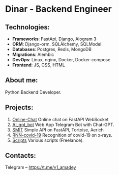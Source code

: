 # Dinar - Backend Engineer

## Technologies:
- **Frameworks**: FastApi, Django, Aiogram 3
- **ORM**: Django-orm, SQLAlchemy, SQLModel
- **Databases**: Postgres, Redis, MongoDB
- **Migrations**: Alembic
- **DevOps**: Linux, nginx, Docker, Docker-compose
- **Frontend**: JS, CSS, HTML

## About me:
Python Backend Developer.

## Projects:

1. [Online-Chat](https://github.com/x1Katari/Online-Chat) Online chat on FastAPI WebSocket
2. [AI_gpt_bot](https://github.com/x1Katari/AI_gpt_bot) Web App Telegram Bot with Chat-GPT.
3. [SMIT](https://github.com/x1Katari/SMIT) Simple API on FastAPI, Tortoise, Aerich
4. [RNN-covid-19](https://github.com/x1Katari/RNN-covid-19) Recognition of covid-19 on x-rays.
5. [Scripts](https://github.com/x1Katari/scripts) Various scripts (Freelance).

## Contacts:

Telegram – https://t.me/v1_amadey
